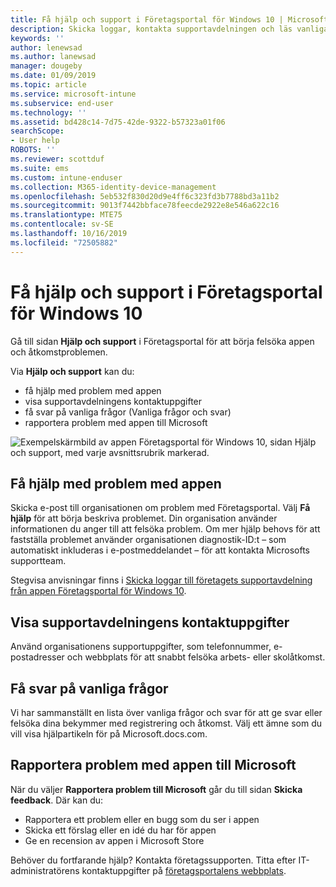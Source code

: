 ```yaml
---
title: Få hjälp och support i Företagsportal för Windows 10 | Microsoft Docs
description: Skicka loggar, kontakta supportavdelningen och läs vanliga frågor och svar på Hjälp och support-sidan i Företagsportal.
keywords: ''
author: lenewsad
ms.author: lanewsad
manager: dougeby
ms.date: 01/09/2019
ms.topic: article
ms.service: microsoft-intune
ms.subservice: end-user
ms.technology: ''
ms.assetid: bd428c14-7d75-42de-9322-b57323a01f06
searchScope:
- User help
ROBOTS: ''
ms.reviewer: scottduf
ms.suite: ems
ms.custom: intune-enduser
ms.collection: M365-identity-device-management
ms.openlocfilehash: 5eb532f830d20d9e4ff6c323fd3b7788bd3a11b2
ms.sourcegitcommit: 9013f7442bbface78feecde2922e8e546a622c16
ms.translationtype: MTE75
ms.contentlocale: sv-SE
ms.lasthandoff: 10/16/2019
ms.locfileid: "72505882"
---
```

# <a name="get-help-and-support-in-company-portal-for-windows-10"></a>Få hjälp och support i Företagsportal för Windows 10

Gå till sidan **Hjälp och support** i Företagsportal för att börja felsöka appen och åtkomstproblemen.   

Via **Hjälp och support** kan du:  

* få hjälp med problem med appen
* visa supportavdelningens kontaktuppgifter
* få svar på vanliga frågor (Vanliga frågor och svar) 
* rapportera problem med appen till Microsoft

![Exempelskärmbild av appen Företagsportal för Windows 10, sidan Hjälp och support, med varje avsnittsrubrik markerad.](./media/1812_UCP_Help_Support_sections.png)  

## <a name="get-help-with-app-problems"></a>Få hjälp med problem med appen

Skicka e-post till organisationen om problem med Företagsportal. Välj **Få hjälp** för att börja beskriva problemet. Din organisation använder informationen du anger till att felsöka problem. Om mer hjälp behovs för att fastställa problemet använder organisationen diagnostik-ID:t – som automatiskt inkluderas i e-postmeddelandet – för att kontakta Microsofts supportteam.  

Stegvisa anvisningar finns i [Skicka loggar till företagets supportavdelning från appen Företagsportal för Windows 10](send-logs-to-your-it-admin-cp-windows.md).  

## <a name="view-helpdesk-contact-details"></a>Visa supportavdelningens kontaktuppgifter  
Använd organisationens supportuppgifter, som telefonnummer, e-postadresser och webbplats för att snabbt felsöka arbets- eller skolåtkomst.  

## <a name="find-answers-to-frequently-asked-questions"></a>Få svar på vanliga frågor  
Vi har sammanställt en lista över vanliga frågor och svar för att ge svar eller felsöka dina bekymmer med registrering och åtkomst. Välj ett ämne som du vill visa hjälpartikeln för på Microsoft.docs.com.  

## <a name="report-app-problems-to-microsoft"></a>Rapportera problem med appen till Microsoft  
När du väljer **Rapportera problem till Microsoft** går du till sidan **Skicka feedback**. Där kan du:

* Rapportera ett problem eller en bugg som du ser i appen  
* Skicka ett förslag eller en idé du har för appen  
* Ge en recension av appen i Microsoft Store   


Behöver du fortfarande hjälp? Kontakta företagssupporten. Titta efter IT-administratörens kontaktuppgifter på [företagsportalens webbplats](https://go.microsoft.com/fwlink/?linkid=2010980).
